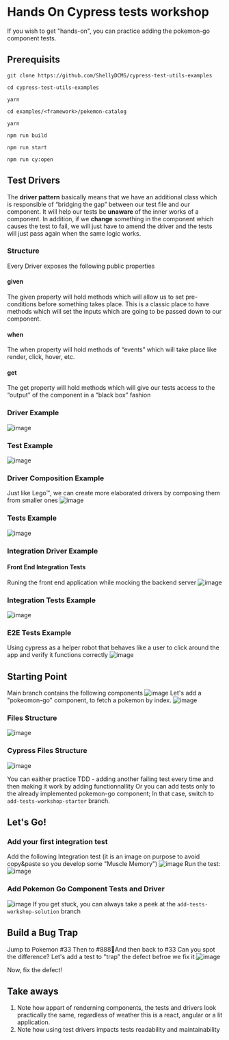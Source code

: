 # Hands On Cypress tests workshop
If you wish to get "hands-on", you can practice adding the pokemon-go component tests.

## Prerequisits

`git clone https://github.com/ShellyDCMS/cypress-test-utils-examples`

`cd cypress-test-utils-examples`

`yarn`

`cd examples/<framework>/pokemon-catalog`

`yarn`

`npm run build`

`npm run start`

`npm run cy:open`

## Test Drivers 
The **driver pattern** basically means that we have an additional class which is responsible of “bridging the gap” between our test file and our component.
It will help our tests be **unaware** of the inner works of a component. 
In addition, if we **change** something in the component which causes the test to fail, we will just have to amend the driver and the tests will just pass again when the same logic works.

### Structure
Every Driver exposes the following public properties
#### given
The given property will hold methods which will allow us to set pre-conditions before something takes place.
This is a classic place to have methods which will set the inputs which are going to be passed down to our component.
#### when
The when property will hold methods of “events” which will take place like render, click, hover, etc.
#### get
The get property will hold methods which will give our tests access to the “output” of the component in a “black box” fashion

### Driver Example
![image](https://github.com/ShellyDCMS/cypress-test-utils-examples/assets/60476837/74d1d376-35cf-4954-a8da-29c98bae2d72)
### Test Example
![image](https://github.com/ShellyDCMS/cypress-test-utils-examples/assets/60476837/63d7bf70-9fbf-43c9-ac16-29fa92d0612a)
### Driver Composition Example
Just like Lego:tm:, we can create more elaborated drivers by composing them from smaller ones
![image](https://github.com/ShellyDCMS/cypress-test-utils-examples/assets/60476837/fd9ed402-dc49-4818-8798-f08ee33d835a)
### Tests Example
![image](https://github.com/ShellyDCMS/cypress-test-utils-examples/assets/60476837/491c5f37-3e70-479d-83d8-ad4316da8fae)
### Integration Driver Example
#### Front End Integration Tests
Runing the front end application while mocking the backend server
![image](https://github.com/ShellyDCMS/cypress-test-utils-examples/assets/60476837/16f3a3f9-493d-4c0e-bec1-3bfb58b873ab)
### Integration Tests Example
![image](https://github.com/ShellyDCMS/cypress-test-utils-examples/assets/60476837/617fadbc-8e85-4bef-bbf4-6c102c9d5b7a)
### E2E Tests Example
Using cypress as a helper robot that behaves like a user to click around the app and verify it functions correctly
![image](https://github.com/ShellyDCMS/cypress-test-utils-examples/assets/60476837/00e84016-9d2b-4e4c-85a5-2e9aeb86f4b8)

## Starting Point
Main branch contains the following components
![image](https://github.com/ShellyDCMS/cypress-test-utils-examples/assets/60476837/5edf6f5d-3b28-486e-b236-d6b1b5f2de70)
Let's add a "pokeomon-go" component, to fetch a pokemon by index.
![image](https://github.com/ShellyDCMS/cypress-test-utils-examples/assets/60476837/003cf40f-d32a-43c0-9d0f-5377a6fa1235)

### Files Structure
![image](https://github.com/ShellyDCMS/cypress-test-utils-examples/assets/60476837/ac287165-5844-4364-92c5-56d9e10f41ac)
### Cypress Files Structure
![image](https://github.com/ShellyDCMS/cypress-test-utils-examples/assets/60476837/c64b1b45-3874-4736-bb98-88d6bc4c7c41)

You can eaither practice TDD - adding another failing test every time and then making it work by adding functionnallity
Or you can add tests only to the already implemented pokemon-go component; In that case, switch to `add-tests-workshop-starter` branch.
## Let's Go!
### Add your first integration test
Add the following Integration test (it is an image on purpose to avoid copy&paste so you develop some "Muscle Memory") 
![image](https://github.com/ShellyDCMS/cypress-test-utils-examples/assets/60476837/58aedb75-b0fc-417e-a87b-2f8f4025fbfa)
Run the test:
![image](https://github.com/ShellyDCMS/cypress-test-utils-examples/assets/60476837/ec34919d-caf2-4f46-ad3c-df05ec7050b5)

### Add Pokemon Go Component Tests and Driver
![image](https://github.com/ShellyDCMS/cypress-test-utils-examples/assets/60476837/9efdf901-bc8c-4cec-aadd-2feab92bc660)
If you get stuck, you can always take a peek at the `add-tests-workshop-solution` branch

## Build a Bug Trap
Jump to Pokemon #33
Then to #888And then back to #33
Can you spot the difference?
Let's add a test to "trap" the defect befroe we fix it
![image](https://github.com/ShellyDCMS/cypress-test-utils-examples/assets/60476837/b5d6876e-9e86-4403-b669-cc59879ee34a)

Now, fix the defect!

## Take aways
1. Note how appart of renderning components, the tests and drivers look practically the same, regardless of weather this is a react, angular or a lit application.
2. Note how using test drivers impacts tests readability and maintainability







